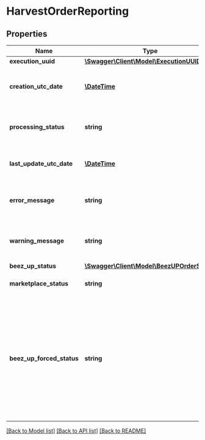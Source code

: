 # HarvestOrderReporting

## Properties
Name | Type | Description | Notes
------------ | ------------- | ------------- | -------------
**execution_uuid** | [**\Swagger\Client\Model\ExecutionUUID**](ExecutionUUID.md) |  | [optional] 
**creation_utc_date** | [**\DateTime**](\DateTime.md) | The creation UTC date of the execution | [optional] 
**processing_status** | **string** | The processing status of the execution | [optional] 
**last_update_utc_date** | [**\DateTime**](\DateTime.md) | The last update UTC date of the execution | [optional] 
**error_message** | **string** | The warning message during the execution | [optional] 
**warning_message** | **string** | The warning message during the execution | [optional] 
**beez_up_status** | [**\Swagger\Client\Model\BeezUPOrderStatus**](BeezUPOrderStatus.md) |  | [optional] 
**marketplace_status** | **string** | The order marketplace status | [optional] 
**beez_up_forced_status** | **string** | The marketplace order status forced by BeezUP during the order change oepration. This could happend when there is no status on the marketplace side. | [optional] 

[[Back to Model list]](../README.md#documentation-for-models) [[Back to API list]](../README.md#documentation-for-api-endpoints) [[Back to README]](../README.md)


